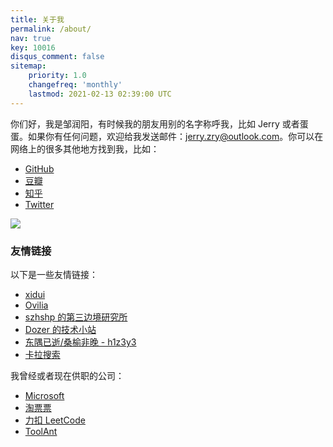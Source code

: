 ```yaml
---
title: 关于我
permalink: /about/
nav: true
key: 10016
disqus_comment: false
sitemap:
    priority: 1.0
    changefreq: 'monthly'
    lastmod: 2021-02-13 02:39:00 UTC
---
```


你们好，我是邹润阳，有时候我的朋友用别的名字称呼我，比如 Jerry 或者蛋蛋。如果你有任何问题，欢迎给我发送邮件：[jerry.zry@outlook.com](mailto:jerry.zry@outlook.com)。你可以在网络上的很多其他地方找到我，比如：

- [GitHub](https://github.com/zry656565)
- [豆瓣](https://www.douban.com/people/jerry_zou/)
- [知乎](https://www.zhihu.com/people/jerryddg)
- [Twitter](https://twitter.com/JerryDDG)

<img class="monkey-avatar" src="{{ site.static_url }}/monkey.jpg">

### 友情链接

<p style="text-indent: 0">以下是一些友情链接：</p>

- [xidui](//xidui.github.io)
- [Ovilia](//zhangwenli.com)
- [szhshp 的第三边境研究所](//szhshp.org)
- [Dozer 的技术小站](//www.dozer.cc)
- [东隅已逝/桑榆非晚 - h1z3y3](//h1z3y3.me)
- [卡拉搜索](//kalasearch.cn)

<p style="text-indent: 0">我曾经或者现在供职的公司：</p>

- [Microsoft](//www.microsoft.com)
- [淘票票](//dianying.taobao.com)
- [力扣 LeetCode](//leetcode.cn)
- [ToolAnt](//toolant.com)
